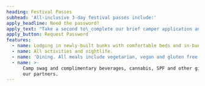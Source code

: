```yaml
---
heading: Festival Passes
subhead: 'All-inclusive 3-day festival passes include:'
apply_headline: Need the password?
apply_text: "Take a second to\_complete our brief camper application and we'll be in touch."
apply_button: Request Password
features:
  - name: Lodging in newly-built bunks with comfortable beds and in-bunk bathrooms.
  - name: All activities and nightlife.
  - name: 'Dining. All meals include vegetarian, vegan and gluten free options.'
  - name: >-
      Camp swag and complimentary beverages, cannabis, SPF and other gifts from
      our partners.
---
```


